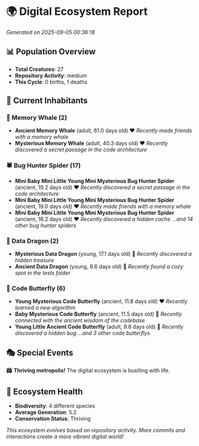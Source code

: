 # 🌍 Digital Ecosystem Report
*Generated on 2025-09-05 00:36:18*

## 📊 Population Overview
- **Total Creatures**: 27
- **Repository Activity**: medium
- **This Cycle**: 0 births, 1 deaths

## 👥 Current Inhabitants

### 🐋 Memory Whale (2)
- **Ancient Memory Whale** (adult, 61.0 days old) ❤️
  *Recently made friends with a memory whale*
- **Mysterious Memory Whale** (adult, 40.3 days old) ❤️
  *Recently discovered a secret passage in the code architecture*

### 🕷️ Bug Hunter Spider (17)
- **Mini Baby Mini Little Young Mini Mysterious Bug Hunter Spider** (ancient, 19.2 days old) ❤️
  *Recently discovered a secret passage in the code architecture*
- **Mini Baby Mini Little Young Mini Mysterious Bug Hunter Spider** (ancient, 19.0 days old) ❤️
  *Recently made friends with a memory whale*
- **Mini Baby Mini Little Young Mini Mysterious Bug Hunter Spider** (ancient, 18.2 days old) ❤️
  *Recently discovered a hidden cache*
  *...and 14 other bug hunter spiders*

### 🐉 Data Dragon (2)
- **Mysterious Data Dragon** (young, 17.1 days old) 💛
  *Recently discovered a hidden treasure*
- **Ancient Data Dragon** (young, 8.6 days old) 💚
  *Recently found a cozy spot in the tests folder*

### 🦋 Code Butterfly (6)
- **Young Mysterious Code Butterfly** (ancient, 11.8 days old) ❤️
  *Recently learned a new algorithm*
- **Baby Mysterious Code Butterfly** (ancient, 11.5 days old) 💛
  *Recently connected with the ancient wisdom of the codebase*
- **Young Little Ancient Code Butterfly** (adult, 9.8 days old) 💛
  *Recently discovered a hidden bug*
  *...and 3 other code butterflys*

## 🎭 Special Events

🏙️ **Thriving metropolis!** The digital ecosystem is bustling with life.

## 🔬 Ecosystem Health
- **Biodiversity**: 4 different species
- **Average Generation**: 5.2
- **Conservation Status**: Thriving

*This ecosystem evolves based on repository activity. More commits and interactions create a more vibrant digital world!*